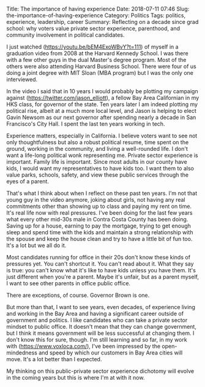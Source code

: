 Title: The importance of having experience
Date: 2018-07-11 07:46
Slug: the-importance-of-having-experience
Category: Politics
Tags: politics, experience, leadership, career
Summary: Reflecting on a decade since grad school: why voters value private sector experience, parenthood, and community involvement in political candidates.

I just watched (https://youtu.be/bEM4ExoWBvY?t=111) of myself in a graduation video from 2008 at the Harvard Kennedy School. I was there with a few other guys in the dual Master's degree program. Most of the others were also attending Harvard Business School. There were four of us doing a joint degree with MIT Sloan (MBA program) but I was the only one interviewed.

In the video I said that in 10 years I would probably be plotting my campaign against (https://twitter.com/jason_elliott), a fellow Bay Area Californian in my HKS class, for governor of the state. Ten years later I am indeed plotting my political rise, albeit at a much more local level, and Jason is helping to elect Gavin Newsom as our next governor after spending nearly a decade in San Francisco's City Hall. I spent the last ten years working in tech. 

Experience matters, especially in California. I believe voters want to see not only thoughtfulness but also a robust political resume, time spent on the ground, working in the community, and living a well-rounded life. I don't want a life-long political wonk representing me. Private sector experience is important. Family life is important. Since most adults in our county have kids, I would want my representatives to have kids too. I want them to also value parks, schools, safety, and view these public services through the eyes of a parent. 

That's what I think about when I reflect on these past ten years. I'm not that young guy in the video anymore, joking about girls, not having any real commitments other than showing up to class and paying my rent on time. It's real life now with real pressures. I've been doing for the last few years what every other mid-30s male in Contra Costa County has been doing. Saving up for a house, earning to pay the mortgage, trying to get enough sleep and spend time with the kids and maintain a strong relationship with the spouse and keep the house clean and try to have a little bit of fun too. It's a lot but we all do it. 

Most candidates running for office in their 20s don't know these kinds of pressures yet. You can't shortcut it. You can't read about it. What they say is true: you can't know what it's like to have kids unless you have them. It's just different when you're a parent. Maybe it's unfair, but as a parent myself, I want to see other parents in office public office.

There are exceptions, of course. Governor Brown is one. 

But more than that, I want to see years, even decades, of experience living and working in the Bay Area and having a significant career outside of government and politics. I like candidates who can take a private sector mindset to public office. It doesn't mean that they can change government, but I think it means government will be less successful at changing them. I don't know this for sure, though. I'm still learning and so far, in my work with (https://www.voxloca.com/), I've been impressed by the open-mindedness and speed by which our customers in Bay Area cities will move. It's a lot better than I expected. 

My thinking on this public-private sector experience dichotomy will evolve in the coming years but this is where I'm at with it now.